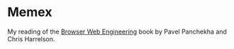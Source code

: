 # Memex
My reading of the [Browser Web Engineering](https://browser.engineering/) book by Pavel Panchekha and Chris Harrelson.
